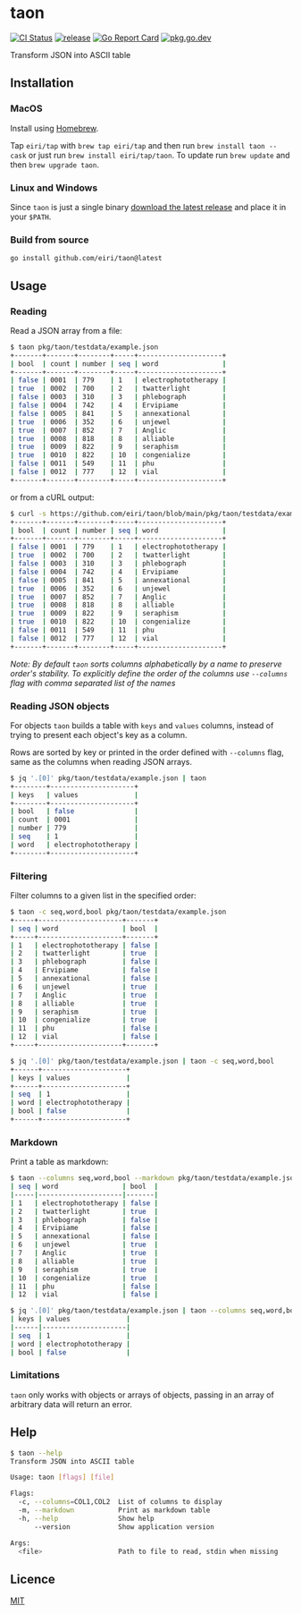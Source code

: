 # taon
[![CI Status](https://github.com/eiri/taon/actions/workflows/ci.yaml/badge.svg)](https://github.com/eiri/taon/actions/workflows/ci.yaml)
[![release](https://img.shields.io/github/release/eiri/taon/all.svg)](https://github.com/eiri/taon/releases)
[![Go Report Card](https://goreportcard.com/badge/github.com/eiri/taon)](https://goreportcard.com/report/github.com/eiri/taon)
[![pkg.go.dev](https://pkg.go.dev/badge/github.com/eiri/taon)](https://pkg.go.dev/github.com/eiri/taon)

Transform JSON into ASCII table

## Installation

### MacOS

Install using [Homebrew](https://brew.sh/).

Tap `eiri/tap` with `brew tap eiri/tap` and then run `brew install taon --cask` or just run `brew install eiri/tap/taon`. To update run `brew update` and then `brew upgrade taon`.

### Linux and Windows

Since `taon` is just a single binary [download the latest release](https://github.com/eiri/taon/releases) and place it in your `$PATH`.

### Build from source

`go install github.com/eiri/taon@latest`

## Usage

### Reading

Read a JSON array from a file:

```bash
$ taon pkg/taon/testdata/example.json
+-------+-------+--------+-----+---------------------+
| bool  | count | number | seq | word                |
+-------+-------+--------+-----+---------------------+
| false | 0001  | 779    | 1   | electrophototherapy |
| true  | 0002  | 700    | 2   | twatterlight        |
| false | 0003  | 310    | 3   | phlebograph         |
| false | 0004  | 742    | 4   | Ervipiame           |
| false | 0005  | 841    | 5   | annexational        |
| true  | 0006  | 352    | 6   | unjewel             |
| true  | 0007  | 852    | 7   | Anglic              |
| true  | 0008  | 818    | 8   | alliable            |
| true  | 0009  | 822    | 9   | seraphism           |
| true  | 0010  | 822    | 10  | congenialize        |
| false | 0011  | 549    | 11  | phu                 |
| false | 0012  | 777    | 12  | vial                |
+-------+-------+--------+-----+---------------------+
```

or from a cURL output:

```bash
$ curl -s https://github.com/eiri/taon/blob/main/pkg/taon/testdata/example.json | taon
+-------+-------+--------+-----+---------------------+
| bool  | count | number | seq | word                |
+-------+-------+--------+-----+---------------------+
| false | 0001  | 779    | 1   | electrophototherapy |
| true  | 0002  | 700    | 2   | twatterlight        |
| false | 0003  | 310    | 3   | phlebograph         |
| false | 0004  | 742    | 4   | Ervipiame           |
| false | 0005  | 841    | 5   | annexational        |
| true  | 0006  | 352    | 6   | unjewel             |
| true  | 0007  | 852    | 7   | Anglic              |
| true  | 0008  | 818    | 8   | alliable            |
| true  | 0009  | 822    | 9   | seraphism           |
| true  | 0010  | 822    | 10  | congenialize        |
| false | 0011  | 549    | 11  | phu                 |
| false | 0012  | 777    | 12  | vial                |
+-------+-------+--------+-----+---------------------+
```

_Note: By default `taon` sorts columns alphabetically by a name to preserve order's stability. To explicitly define the order of the columns use `--columns` flag with comma separated list of the names_

### Reading JSON objects

For objects `taon` builds a table with `keys` and `values` columns, instead of trying to present each object's key as a column.

Rows are sorted by key or printed in the order defined with `--columns` flag, same as the columns when reading JSON arrays.

```bash
$ jq '.[0]' pkg/taon/testdata/example.json | taon
+--------+---------------------+
| keys   | values              |
+--------+---------------------+
| bool   | false               |
| count  | 0001                |
| number | 779                 |
| seq    | 1                   |
| word   | electrophototherapy |
+--------+---------------------+
```

### Filtering

Filter columns to a given list in the specified order:

```bash
$ taon -c seq,word,bool pkg/taon/testdata/example.json
+-----+---------------------+-------+
| seq | word                | bool  |
+-----+---------------------+-------+
| 1   | electrophototherapy | false |
| 2   | twatterlight        | true  |
| 3   | phlebograph         | false |
| 4   | Ervipiame           | false |
| 5   | annexational        | false |
| 6   | unjewel             | true  |
| 7   | Anglic              | true  |
| 8   | alliable            | true  |
| 9   | seraphism           | true  |
| 10  | congenialize        | true  |
| 11  | phu                 | false |
| 12  | vial                | false |
+-----+---------------------+-------+

$ jq '.[0]' pkg/taon/testdata/example.json | taon -c seq,word,bool
+------+---------------------+
| keys | values              |
+------+---------------------+
| seq  | 1                   |
| word | electrophototherapy |
| bool | false               |
+------+---------------------+
```

### Markdown

Print a table as markdown:

```bash
$ taon --columns seq,word,bool --markdown pkg/taon/testdata/example.json
| seq | word                | bool  |
|-----|---------------------|-------|
| 1   | electrophototherapy | false |
| 2   | twatterlight        | true  |
| 3   | phlebograph         | false |
| 4   | Ervipiame           | false |
| 5   | annexational        | false |
| 6   | unjewel             | true  |
| 7   | Anglic              | true  |
| 8   | alliable            | true  |
| 9   | seraphism           | true  |
| 10  | congenialize        | true  |
| 11  | phu                 | false |
| 12  | vial                | false |

$ jq '.[0]' pkg/taon/testdata/example.json | taon --columns seq,word,bool --markdown
| keys | values              |
|------|---------------------|
| seq  | 1                   |
| word | electrophototherapy |
| bool | false               |
```

### Limitations

`taon` only works with objects or arrays of objects, passing in an array of arbitrary data will return an error.

## Help

```bash
$ taon --help
Transform JSON into ASCII table

Usage: taon [flags] [file]

Flags:
  -c, --columns=COL1,COL2  List of columns to display
  -m, --markdown           Print as markdown table
  -h, --help               Show help
      --version            Show application version

Args:
  <file>                   Path to file to read, stdin when missing
```

## Licence

[MIT](https://github.com/eiri/taon/blob/master/LICENSE)
